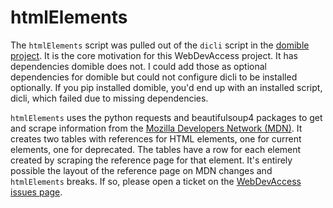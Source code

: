 # htmlElements

The ```htmlElements``` script was pulled out of the ```dicli``` script in the 
[domible project](https://joeldodson.github.io/domible).
It is the core motivation for this WebDevAccess project.
It has dependencies domible does not.
I could add those as optional dependencies for domible but could not configure dicli to be installed optionally.
If you pip installed domible, you'd end up with an installed script, dicli, which failed due to missing dependencies.


```htmlElements``` uses the python requests and beautifulsoup4 packages to get and scrape information from the 
[Mozilla Developers Network (MDN)](https://developer.mozilla.org/).
It creates two tables with references for HTML elements, one for current elements, one for deprecated.
The tables have a row for each element created by scraping the reference page for that element.
It's entirely possible the layout of the reference page on MDN changes and ```htmlElements``` breaks.
If so, please open a ticket on the 
[WebDevAccess issues page](https://github.com/joeldodson/webdevaccess/issues).

